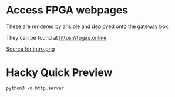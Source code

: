 # Access FPGA webpages

These are rendered by ansible and deployed onto the gateway box.

They can be found at https://fpgas.online

<a href="https://docs.google.com/drawings/d/1bhitdom7M57bQURL7k-2sSszYordkaBQtemkf_R7XIE/edit">Source for intro.png</a>

# Hacky Quick Preview

```
python3 -m http.server
```
